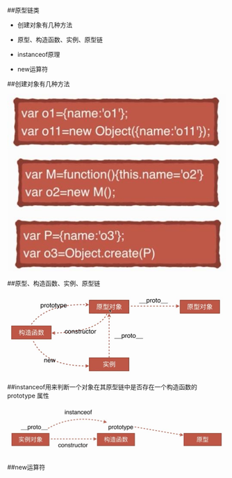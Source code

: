 ##原型链类

- 创建对象有几种方法

- 原型、构造函数、实例、原型链

- instanceof原理

- new运算符




##创建对象有几种方法

![](/assets/360截图20171213202704402.jpg)




##原型、构造函数、实例、原型链

![](/assets/360截图20171213205351951.jpg)




##instanceof用来判断一个对象在其原型链中是否存在一个构造函数的 prototype 属性

![](/assets/360截图20171213205701928.jpg)




##new运算符







